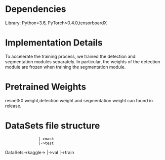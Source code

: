 # Dependencies
Library: Python=3.6, PyTorch>0.4.0,tensorboardX

# Implementation Details
To accelerate the training process, we trained the detection and segmentation modules separately. In particular, the weights of the detection module are frozen when training the segmentation module.

# Pretrained Weights
resnet50 weight,detection weight and segmentation weight can found in release.

# DataSets file structure
                   |->mask         
                   |->test
DataSets->kaggle-> |->val
                   |->train
